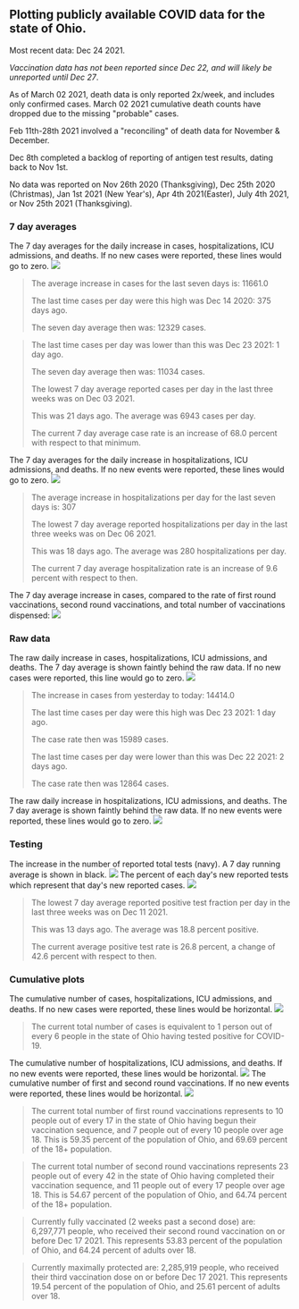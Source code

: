 ## Plotting publicly available COVID data for the state of Ohio. 

Most recent data: Dec 24 2021. 

*Vaccination data has not been reported since Dec 22, and will likely be unreported until Dec 27*.

As of March 02 2021, death data is only reported 2x/week, and includes only confirmed cases. March 02 2021 cumulative death counts have dropped due to the missing "probable" cases.

Feb 11th-28th 2021 involved a "reconciling" of death data for November & December.

Dec 8th completed a backlog of reporting of antigen test results, dating back to Nov 1st.

No data was reported on Nov 26th 2020 (Thanksgiving), Dec 25th 2020 (Christmas), Jan 1st 2021 (New Year's), Apr 4th 2021(Easter), July 4th 2021, or Nov 25th 2021 (Thanksgiving).
### 7 day averages
The 7 day averages for the daily increase in cases, hospitalizations, ICU admissions, and deaths. If no new cases were reported, these lines would go to zero.
![](7dayaverage_cases.png)

>The average increase in cases for the last seven days is: 11661.0
>
>The last time cases per day were this high was Dec 14 2020: 375 days ago.
>
>The seven day average then was: 12329 cases.

>
>The last time cases per day was lower than this was Dec 23 2021: 1 day ago.
>
>The seven day average then was: 11034 cases.
>
>The lowest 7 day average reported cases per day in the last three weeks was on Dec 03 2021.
>
>This was 21 days ago. The average was 6943 cases per day.
>
>The current 7 day average case rate is an increase of 68.0 percent with respect to that minimum.

The 7 day averages for the daily increase in hospitalizations, ICU admissions, and deaths. If no new events were reported, these lines would go to zero.
![](7dayaverage_hospital.png)

>The average increase in hospitalizations per day for the last seven days is: 307
>
>The lowest 7 day average reported hospitalizations per day in the last three weeks was on Dec 06 2021.
>
>This was 18 days ago. The average was 280 hospitalizations per day.
>
>The current 7 day average hospitalization rate is an increase of 9.6 percent with respect to then.

The 7 day average increase in cases, compared to the rate of first round vaccinations, second round vaccinations, and total number of vaccinations dispensed:
![](DailyVaccinationsCases.png)

### Raw data
The raw daily increase in cases, hospitalizations, ICU admissions, and deaths. The 7 day average is shown faintly behind the raw data. If no new cases were reported, this line would go to zero.
![](DailyCases.png)

>The increase in cases from yesterday to today: 14414.0 
>
>The last time cases per day were this high was Dec 23 2021: 1 day ago. 
>
>The case rate then was 15989 cases.
>
>The last time cases per day were lower than this was Dec 22 2021: 2 days ago. 
>
>The case rate then was 12864 cases.

The raw daily increase in hospitalizations, ICU admissions, and deaths. The 7 day average is shown faintly behind the raw data. If no new events were reported, these lines would go to zero.
![](DailyHospitalizations.png)

### Testing

The increase in the number of reported total tests (navy). A 7 day running average is shown in black.
![](DailyTests.png)
The percent of each day's new reported tests which represent that day's new reported cases.
![](percentpositive_tests.png)

>The lowest 7 day average reported positive test fraction per day in the last three weeks was on Dec 11 2021.
>
>This was 13 days ago. The average was 18.8 percent positive. 
>
>The current average positive test rate is 26.8 percent, a change of 42.6 percent with respect to then. 

### Cumulative plots
The cumulative number of cases, hospitalizations, ICU admissions, and deaths. If no new cases were reported, these lines would be horizontal.
![](Cases.png)

>The current total number of cases is equivalent to 1 person out of every 6 people in the state of Ohio having tested positive for COVID-19.

The cumulative number of hospitalizations, ICU admissions, and deaths. If no new events were reported, these lines would be horizontal.
![](Hospitalizations.png)
The cumulative number of first and second round vaccinations. If no new events were reported, these lines would be horizontal.
![](Vaccinations.png)

>The current total number of first round vaccinations represents to 10 people out of every 17 in the state of Ohio having begun their vaccination sequence, and 7 people out of every 10 people over age 18.
 >This is 59.35 percent of the population of Ohio, and 69.69 percent of the 18+ population.

>The current total number of second round vaccinations represents 23 people out of every 42 in the state of Ohio having completed their vaccination sequence, and 11 people out of every 17 people over age 18. 
>This is 54.67 percent of the population of Ohio, and 64.74 percent of the 18+ population.

>Currently fully vaccinated (2 weeks past a second dose) are: 6,297,771 people, who received their second round vaccination on or before Dec 17 2021.
>This represents 53.83 percent of the population of Ohio, and 64.24 percent of adults over 18.

>Currently maximally protected are: 2,285,919 people, who received their third vaccination dose on or before Dec 17 2021.
>This represents 19.54 percent of the population of Ohio, and 25.61 percent of adults over 18.


